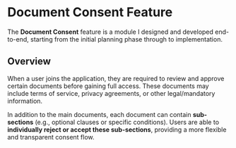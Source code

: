 # Document Consent Feature

The **Document Consent** feature is a module I designed and developed end-to-end, starting from the initial planning phase through to implementation.

## Overview

When a user joins the application, they are required to review and approve certain documents before gaining full access. These documents may include terms of service, privacy agreements, or other legal/mandatory information.

In addition to the main documents, each document can contain **sub-sections** (e.g., optional clauses or specific conditions). Users are able to **individually reject or accept these sub-sections**, providing a more flexible and transparent consent flow.
